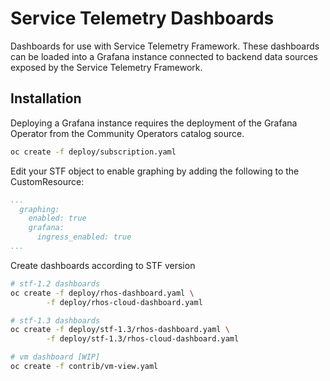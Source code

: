 # Service Telemetry Dashboards

Dashboards for use with Service Telemetry Framework. These dashboards can be
loaded into a Grafana instance connected to backend data sources exposed by the
Service Telemetry Framework.

## Installation

Deploying a Grafana instance requires the deployment of the Grafana Operator
from the Community Operators catalog source.

```bash
oc create -f deploy/subscription.yaml
```

Edit your STF object to enable graphing by adding the following to the CustomResource:
```yaml
...
  graphing:
    enabled: true
    grafana:
      ingress_enabled: true
...
```

Create dashboards according to STF version
```bash
# stf-1.2 dashboards
oc create -f deploy/rhos-dashboard.yaml \
        -f deploy/rhos-cloud-dashboard.yaml

# stf-1.3 dashboards
oc create -f deploy/stf-1.3/rhos-dashboard.yaml \
        -f deploy/stf-1.3/rhos-cloud-dashboard.yaml

# vm dashboard [WIP]
oc create -f contrib/vm-view.yaml
```
